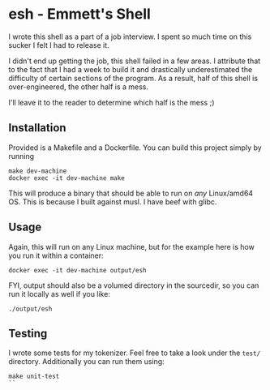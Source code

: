 # esh - Emmett's Shell
I wrote this shell as a part of a job interview. I spent so much time on this sucker
I felt I had to release it.

I didn't end up getting the job, this shell failed in a few areas. I attribute that
to the fact that I had a week to build it and drastically underestimated the
difficulty of certain sections of the program. As a result, half of this shell
is over-engineered, the other half is a mess.

I'll leave it to the reader to determine which half is the mess ;)

## Installation
Provided is a Makefile and a Dockerfile. You can build this project simply by running
```
make dev-machine
docker exec -it dev-machine make
```
This will produce a binary that should be able to run on *any* Linux/amd64 OS. This is
because I built against musl. I have beef with glibc.

## Usage
Again, this will run on any Linux machine, but for the example here is how you run it
within a container:
```
docker exec -it dev-machine output/esh
```
FYI, output should also be a volumed directory in the sourcedir, so you can run it locally
as well if you like:
```
./output/esh
```

## Testing
I wrote some tests for my tokenizer. Feel free to take a look under the `test/` directory.
Additionally you can run them using:
```
make unit-test
``
